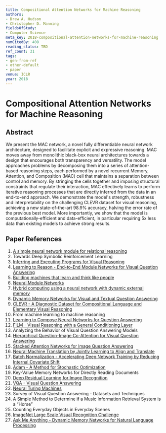 ```yaml
---
title: Compositional Attention Networks for Machine Reasoning
authors:
- Drew A. Hudson
- Christopher D. Manning
fieldsOfStudy:
- Computer Science
meta_key: 2018-compositional-attention-networks-for-machine-reasoning
numCitedBy: 408
reading_status: TBD
ref_count: 31
tags:
- gen-from-ref
- other-default
- paper
venue: ICLR
year: 2018
---
```


# Compositional Attention Networks for Machine Reasoning

## Abstract

We present the MAC network, a novel fully differentiable neural network architecture, designed to facilitate explicit and expressive reasoning. MAC moves away from monolithic black-box neural architectures towards a design that encourages both transparency and versatility. The model approaches problems by decomposing them into a series of attention-based reasoning steps, each performed by a novel recurrent Memory, Attention, and Composition (MAC) cell that maintains a separation between control and memory. By stringing the cells together and imposing structural constraints that regulate their interaction, MAC effectively learns to perform iterative reasoning processes that are directly inferred from the data in an end-to-end approach. We demonstrate the model's strength, robustness and interpretability on the challenging CLEVR dataset for visual reasoning, achieving a new state-of-the-art 98.9% accuracy, halving the error rate of the previous best model. More importantly, we show that the model is computationally-efficient and data-efficient, in particular requiring 5x less data than existing models to achieve strong results.

## Paper References

1. [A simple neural network module for relational reasoning](2017-a-simple-neural-network-module-for-relational-reasoning)
2. Towards Deep Symbolic Reinforcement Learning
3. [Inferring and Executing Programs for Visual Reasoning](2017-inferring-and-executing-programs-for-visual-reasoning)
4. [Learning to Reason - End-to-End Module Networks for Visual Question Answering](2017-learning-to-reason-end-to-end-module-networks-for-visual-question-answering)
5. [Building machines that learn and think like people](2016-building-machines-that-learn-and-think-like-people)
6. [Neural Module Networks](2016-neural-module-networks)
7. [Hybrid computing using a neural network with dynamic external memory](2016-hybrid-computing-using-a-neural-network-with-dynamic-external-memory)
8. [Dynamic Memory Networks for Visual and Textual Question Answering](2016-dynamic-memory-networks-for-visual-and-textual-question-answering)
9. [CLEVR - A Diagnostic Dataset for Compositional Language and Elementary Visual Reasoning](2017-clevr-a-diagnostic-dataset-for-compositional-language-and-elementary-visual-reasoning)
10. From machine learning to machine reasoning
11. [Learning to Compose Neural Networks for Question Answering](2016-learning-to-compose-neural-networks-for-question-answering)
12. [FiLM - Visual Reasoning with a General Conditioning Layer](2018-film-visual-reasoning-with-a-general-conditioning-layer)
13. Analyzing the Behavior of Visual Question Answering Models
14. [Hierarchical Question-Image Co-Attention for Visual Question Answering](2016-hierarchical-question-image-co-attention-for-visual-question-answering)
15. [Stacked Attention Networks for Image Question Answering](2016-stacked-attention-networks-for-image-question-answering)
16. [Neural Machine Translation by Jointly Learning to Align and Translate](2015-neural-machine-translation-by-jointly-learning-to-align-and-translate)
17. [Batch Normalization - Accelerating Deep Network Training by Reducing Internal Covariate Shift](2015-batch-normalization-accelerating-deep-network-training-by-reducing-internal-covariate-shift)
18. [Adam - A Method for Stochastic Optimization](2015-adam-a-method-for-stochastic-optimization)
19. Key-Value Memory Networks for Directly Reading Documents
20. [Deep Residual Learning for Image Recognition](2015-resnet.md)
21. [VQA - Visual Question Answering](2015-vqa-visual-question-answering)
22. [Neural Turing Machines](2014-neural-turing-machines)
23. Survey of Visual Question Answering - Datasets and Techniques
24. A Simple Method to Determine if a Music Information Retrieval System is a “Horse”
25. Counting Everyday Objects in Everyday Scenes
26. [ImageNet Large Scale Visual Recognition Challenge](2015-imagenet-large-scale-visual-recognition-challenge)
27. [Ask Me Anything - Dynamic Memory Networks for Natural Language Processing](2016-ask-me-anything-dynamic-memory-networks-for-natural-language-processing)
